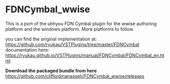 # FDNCymbal_wwise

This is a port of the uhhyou FDN Cymbal plugin for the wwise authoring platform and the windows platform. More platforms to follow.

you can find the original implementation at: https://github.com/ryukau/VSTPlugins/tree/master/FDNCymbal
documentation here: https://ryukau.github.io/VSTPlugins/manual/FDNCymbal/FDNCymbal_en.html

**Download the packaged bundle from here**
https://github.com/cliffordmanasseh/FDNCymbal_wwise/releases
